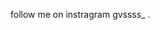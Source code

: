 follow me on instragram gvssss_ .

<!---
theerutth/theerutth is a ✨ special ✨ repository because its `README.md` (this file) appears on your GitHub profile.
You can click the Preview link to take a look at your changes.
--->
